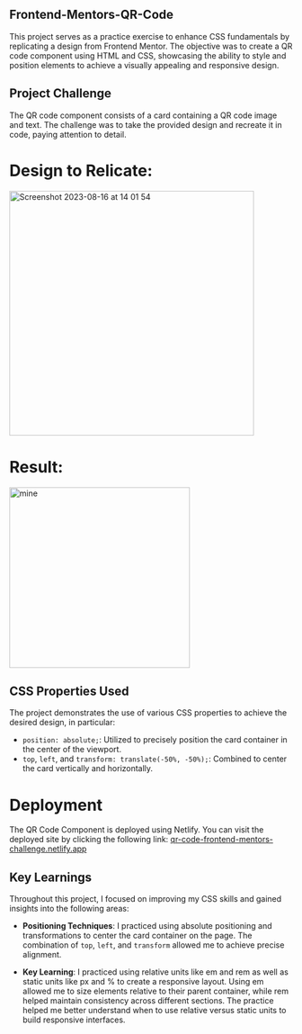 ## Frontend-Mentors-QR-Code

This project serves as a practice exercise to enhance CSS fundamentals by replicating a design from Frontend Mentor. The objective was to create a QR code component using HTML and CSS, showcasing the ability to style and position elements to achieve a visually appealing and responsive design.

## Project Challenge

The QR code component consists of a card containing a QR code image and text. The challenge was to take the provided design and recreate it in code, paying attention to detail.

# Design to Relicate:
<img width="435" alt="Screenshot 2023-08-16 at 14 01 54" src="https://github.com/tinytecher/Frontend-Mentors-QR-Code/assets/79761202/83cd255c-8011-485c-afdd-1f6075f18f97">

# Result:
<img width="321" alt="mine" src="https://github.com/tinytecher/Frontend-Mentors-QR-Code/assets/79761202/813ed3b1-2f19-412c-a81c-396dac7bc304">


## CSS Properties Used

The project demonstrates the use of various CSS properties to achieve the desired design, in particular:

- `position: absolute;`: Utilized to precisely position the card container in the center of the viewport.
- `top`, `left`, and `transform: translate(-50%, -50%);`: Combined to center the card vertically and horizontally.

# Deployment

The QR Code Component is deployed using Netlify. You can visit the deployed site by clicking the following link: [qr-code-frontend-mentors-challenge.netlify.app](qr-code-frontend-mentors-challenge.netlify.app)


## Key Learnings

Throughout this project, I focused on improving my CSS skills and gained insights into the following areas:

- **Positioning Techniques**: I practiced using absolute positioning and transformations to center the card container on the page. The combination of `top`, `left`, and `transform` allowed me to achieve precise alignment.

- **Key Learning**: I practiced using relative units like em and rem as well as static units like px and % to create a responsive layout. Using em allowed me to size elements relative to their parent container, while rem helped maintain consistency across different sections. The practice helped me better understand when to use relative versus static units to build responsive interfaces.







